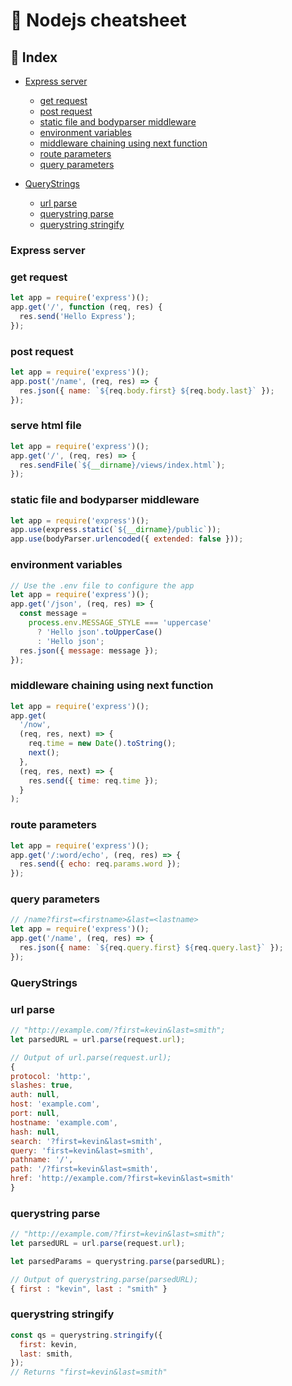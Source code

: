 # :tada: Nodejs cheatsheet

## :pencil: Index

- [Express server](#Express-server)

  - [get request](#get-request)
  - [post request](#post-request)
  - [static file and bodyparser middleware](#static-file-and-bodyparser-middleware)
  - [environment variables](#environment-variables)
  - [middleware chaining using next function](#middleware-chaining-using-next-function)
  - [route parameters](#route-parameters)
  - [query parameters](#query-parameters)

- [QueryStrings](#QueryStrings)

  - [url parse](#url-parse)
  - [querystring parse](#querystring-parse)
  - [querystring stringify](#querystring-stringify)

### Express server

### get request

```js
let app = require('express')();
app.get('/', function (req, res) {
  res.send('Hello Express');
});
```

### post request

```js
let app = require('express')();
app.post('/name', (req, res) => {
  res.json({ name: `${req.body.first} ${req.body.last}` });
});
```

### serve html file

```js
let app = require('express')();
app.get('/', (req, res) => {
  res.sendFile(`${__dirname}/views/index.html`);
});
```

### static file and bodyparser middleware

```js
let app = require('express')();
app.use(express.static(`${__dirname}/public`));
app.use(bodyParser.urlencoded({ extended: false }));
```

### environment variables

```js
// Use the .env file to configure the app
let app = require('express')();
app.get('/json', (req, res) => {
  const message =
    process.env.MESSAGE_STYLE === 'uppercase'
      ? 'Hello json'.toUpperCase()
      : 'Hello json';
  res.json({ message: message });
});
```

### middleware chaining using next function

```js
let app = require('express')();
app.get(
  '/now',
  (req, res, next) => {
    req.time = new Date().toString();
    next();
  },
  (req, res, next) => {
    res.send({ time: req.time });
  }
);
```

### route parameters

```js
let app = require('express')();
app.get('/:word/echo', (req, res) => {
  res.send({ echo: req.params.word });
});
```

### query parameters

```js
// /name?first=<firstname>&last=<lastname>
let app = require('express')();
app.get('/name', (req, res) => {
  res.json({ name: `${req.query.first} ${req.query.last}` });
});
```

### QueryStrings

### url parse

```js
// "http://example.com/?first=kevin&last=smith";
let parsedURL = url.parse(request.url);

// Output of url.parse(request.url);
{
protocol: 'http:',
slashes: true,
auth: null,
host: 'example.com',
port: null,
hostname: 'example.com',
hash: null,
search: '?first=kevin&last=smith',
query: 'first=kevin&last=smith',
pathname: '/',
path: '/?first=kevin&last=smith',
href: 'http://example.com/?first=kevin&last=smith'
}

```

### querystring parse

```js
// "http://example.com/?first=kevin&last=smith";
let parsedURL = url.parse(request.url);

let parsedParams = querystring.parse(parsedURL);

// Output of querystring.parse(parsedURL);
{ first : "kevin", last : "smith" }
```

### querystring stringify

```js
const qs = querystring.stringify({
  first: kevin,
  last: smith,
});
// Returns "first=kevin&last=smith"
```

